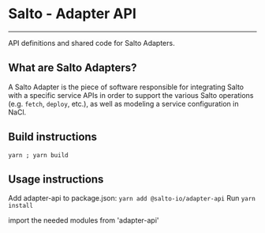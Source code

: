 # Salto - Adapter API

---

API definitions and shared code for Salto Adapters.

## What are Salto Adapters?

A Salto Adapter is the piece of software responsible for integrating Salto with a specific service APIs in order to support the various Salto operations (e.g. `fetch`, `deploy`, etc.), as well as modeling a service configuration in NaCl.

## Build instructions

```
yarn ; yarn build
```

## Usage instructions

Add adapter-api to package.json: `yarn add @salto-io/adapter-api`
Run `yarn install`

import the needed modules from 'adapter-api'
